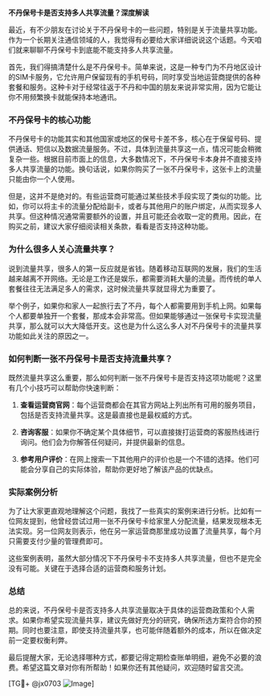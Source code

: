 **不丹保号卡是否支持多人共享流量？深度解读**

最近，有不少朋友在讨论关于不丹保号卡的一些问题，特别是关于流量共享功能。作为一个长期关注通信领域的人，我觉得有必要给大家详细说说这个话题。今天咱们就来聊聊不丹保号卡到底能不能支持多人共享流量。

首先，我们得搞清楚什么是不丹保号卡。简单来说，这是一种专门为不丹地区设计的SIM卡服务，它允许用户保留现有的手机号码，同时享受当地运营商提供的各种套餐和服务。这种卡对于经常往返于不丹和中国的朋友来说非常实用，因为它能让你不用频繁换卡就能保持本地通讯。

### 不丹保号卡的核心功能

不丹保号卡的功能其实和其他国家或地区的保号卡差不多，核心在于保留号码、提供通话、短信以及数据流量服务。不过，具体到流量共享这一点，情况可能会稍微复杂一些。根据目前市面上的信息，大多数情况下，不丹保号卡本身并不直接支持多人共享流量的功能。换句话说，如果你购买了一张不丹保号卡，这张卡上的流量只能由你一个人使用。

但是，这并不是绝对的。有些运营商可能通过某些技术手段实现了类似的功能。比如，你可以将主卡的流量分配给副卡，或者与其他用户的账户绑定，从而实现多人共享。但这种情况通常需要额外的设置，并且可能还会收取一定的费用。因此，在购买之前，建议大家仔细阅读相关条款，看看是否支持这种功能。

### 为什么很多人关心流量共享？

说到流量共享，很多人的第一反应就是省钱。随着移动互联网的发展，我们的生活越来越离不开网络。无论是工作还是娱乐，都需要消耗大量的流量。而传统的单人套餐往往无法满足多人的需求，这时候流量共享就显得尤为重要了。

举个例子，如果你和家人一起旅行去了不丹，每个人都需要用到手机上网。如果每个人都要单独开一个套餐，那成本会非常高。但如果能够通过一张保号卡实现流量共享，那么就可以大大降低开支。这也是为什么这么多人对不丹保号卡的流量共享功能如此关注的原因之一。

### 如何判断一张不丹保号卡是否支持流量共享？

既然流量共享这么重要，那么如何判断一张不丹保号卡是否支持这项功能呢？这里有几个小技巧可以帮助你快速判断：

1. **查看运营商官网**：每个运营商都会在其官方网站上列出所有可用的服务项目，包括是否支持流量共享。这是最直接也是最权威的方式。
   
2. **咨询客服**：如果你不确定某个具体细节，可以直接拨打运营商的客服热线进行询问。他们会为你解答任何疑问，并提供最新的信息。

3. **参考用户评价**：在网上搜索一下其他用户的评价也是一个不错的选择。他们可能会分享自己的实际体验，帮助你更好地了解该产品的优缺点。

### 实际案例分析

为了让大家更直观地理解这个问题，我找了一些真实的案例来进行分析。比如有一位网友提到，他曾经尝试过用一张不丹保号卡给家里人分配流量，结果发现根本无法实现。另一位网友则表示，他在另一家运营商那里成功设置了流量共享，每个月只需要支付少量的管理费即可。

这些案例表明，虽然大部分情况下不丹保号卡不支持多人共享流量，但也不是完全没有可能。关键在于选择合适的运营商和服务计划。

### 总结

总的来说，不丹保号卡是否支持多人共享流量取决于具体的运营商政策和个人需求。如果你希望实现流量共享，建议先做好充分的研究，确保所选方案符合你的预期。同时也要注意，即使支持流量共享，也可能伴随着额外的成本，所以在做决定前一定要权衡利弊。

最后提醒大家，无论选择哪种方式，都要记得定期检查账单明细，避免不必要的浪费。希望这篇文章对你有所帮助！如果你还有其他疑问，欢迎随时留言交流。

[TG💪+ @jx0703 ![Image](https://github.com/user-attachments/assets/dbca1d08-cadb-493c-b0ec-ad6f7a83f270)]